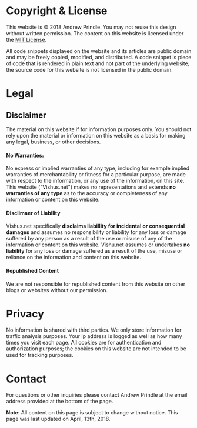 

# Copyright & License
This website is &copy; 2018 Andrew Prindle.  You may not reuse this design without written permission.  The content on this website is licensed under the [MIT License]({{base_url}}content/mit-license).

All code snippets displayed on the website and its articles are public domain and may be freely copied, modified, and distributed.  A code snippet is piece of code that is rendered in plain text and not part of the underlying website; the source code for this website is not licensed in the public domain.


# Legal

## Disclaimer
The material on this website if for information purposes only.  You should not rely upon the material or information on this website as a basis for making any legal, business, or other decisions.

#### No Warranties:
No express or implied warranties of any type, including for example implied warranties of merchantability or fitness for a particular purpose, are made with respect to the information, or any use of the information, on this site.  This website ("Vishus.net") makes no representations and extends **no warranties of any type** as to the accuracy or completeness of any information or content on this website.

#### Disclimaer of Liability
Vishus.net specifically **disclaims liabillity for incidental or consequential damages** and assumes no responsibility or liability for any loss or damage suffered by any person as a result of the use or misuse of any of the information or content on this website. Vishu.net assumes or undertakes **no liability** for any loss or damage suffered as a result of the use, misuse or reliance on the information and content on this website. 

#### Republished Content
We are not responsible for republished content from this website on other blogs or websites without our permission.


# Privacy
No information is shared with third parties.  We only store information for traffic analysis purposes.  Your ip address is logged as well as how many times you visit each page.  All cookies are for authentication and authorization purposes; the cookies on this website are not intended to be used for tracking purposes.


# Contact

For questions or other inquiries please contact Andrew Prindle at the email address provided at the bottom of the page.

**Note**: All content on this page is subject to change without notice.  This page was last updated on April, 13th, 2018.







